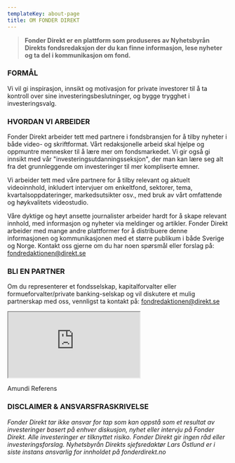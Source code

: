 ```yaml
---
templateKey: about-page
title: OM FONDER DIREKT
---
```

> **Fonder Direkt er en plattform som produseres av Nyhetsbyrån Direkts fondsredaksjon der du kan finne informasjon, lese nyheter og ta del i kommunikasjon om fond.**

### FORMÅL

Vi vil gi inspirasjon, innsikt og motivasjon for private investorer til å ta kontroll over sine investeringsbeslutninger, og bygge trygghet i investeringsvalg.

### HVORDAN VI ARBEIDER

Fonder Direkt arbeider tett med partnere i fondsbransjen for å tilby nyheter i både video- og skriftformat. Vårt redaksjonelle arbeid skal hjelpe og oppmuntre mennesker til å lære mer om fondsmarkedet. Vi gir også gi innsikt med vår "investeringsutdanningsseksjon", der man kan lære seg alt fra det grunnleggende om investeringer til mer kompliserte emner.  

Vi arbeider tett med våre partnere for å tilby relevant og aktuelt videoinnhold, inkludert intervjuer om enkeltfond, sektorer, tema, kvartalsoppdateringer, markedsutsikter osv., med bruk av vårt omfattende og høykvalitets videostudio. 

Våre dyktige og høyt ansette journalister arbeider hardt for å skape relevant innhold, med informasjon og nyheter via meldinger og artikler. Fonder Direkt arbeider med mange andre plattformer for å distribuere denne informasjonen og kommunikasjonen med et større publikum i både Sverige og Norge. Kontakt oss gjerne om du har noen spørsmål eller forslag på: <a href='mailto&#58;fo&#110;dr%&#54;5d&#97;%&#54;Btio&#110;en&#64;di%7&#50;ek%7&#52;&#37;2Es%6&#53;'>&#102;&#111;n&#100;re&#100;akt&#105;o&#110;&#101;n&#64;direkt&#46;&#115;e</a>

### BLI EN PARTNER

Om du representerer et fondsselskap, kapitalforvalter eller formueforvalter/private banking-selskap og vil diskutere et mulig partnerskap med oss, vennligst ta kontakt på: <a href='mailto&#58;fo&#110;dr%&#54;5d&#97;%&#54;Btio&#110;en&#64;di%7&#50;ek%7&#52;&#37;2Es%6&#53;'>&#102;&#111;n&#100;re&#100;akt&#105;o&#110;&#101;n&#64;direkt&#46;&#115;e</a>

<div class="embed-responsive embed-responsive-16by9 mb-3"><iframe class="embed-responsive-item" src="https://www.youtube.com/embed/zz6C0pahNxU?rel=0" allowfullscreen></iframe></div>

<span class="image-caption">Amundi Referens</span>

### DISCLAIMER & ANSVARSFRASKRIVELSE

_Fonder Direkt tar ikke ansvar for tap som kan oppstå som et resultat av investeringer basert på enhver diskusjon, nyhet eller intervju på Fonder Direkt. Alle investeringer er tilknyttet risiko. Fonder Direkt gir ingen råd eller investeringsforslag. Nyhetsbyrån Direkts sjefsredaktør Lars Östlund er i siste instans ansvarlig for innholdet på fonderdirekt.no_
